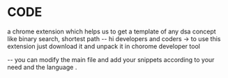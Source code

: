 # CODE 

a chrome extension which helps us to get a template of any dsa concept like binary search, shortest path 
-- hi developers and coders
   -> to use this extension just download it and unpack it in chorome developer tool
   
-- you can modify the main file and add your snippets according to your need and the language .
